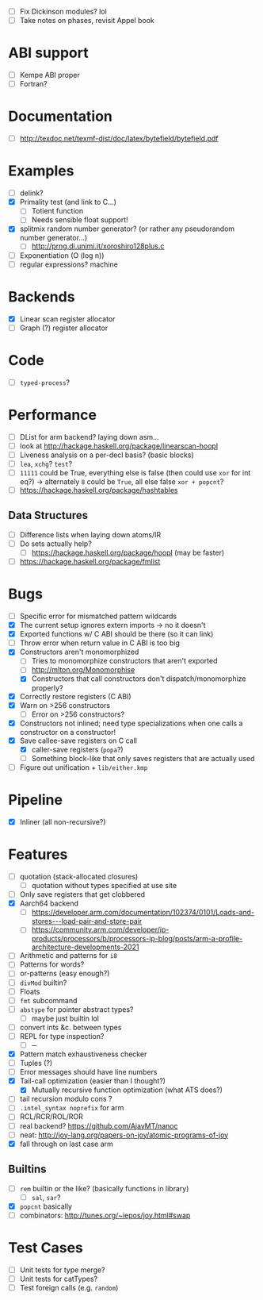 - [ ] Fix Dickinson modules? lol
- [ ] Take notes on phases, revisit Appel book
# ABI support
- [ ] Kempe ABI proper
- [ ] Fortran?
# Documentation
- [ ] http://texdoc.net/texmf-dist/doc/latex/bytefield/bytefield.pdf
# Examples
- [ ] delink?
- [x] Primality test (and link to C...)
  - [ ] Totient function
  - [ ] Needs sensible float support!
- [x] splitmix random number generator? (or rather any pseudorandom number
  generator...)
  - [ ] http://prng.di.unimi.it/xoroshiro128plus.c
- [ ] Exponentiation (O (log n))
- [ ] regular expressions? machine
# Backends
- [x] Linear scan register allocator
- [ ] Graph (?) register allocator
# Code
- [ ] `typed-process`?
# Performance
- [ ] DList for arm backend? laying down asm...
- [ ] look at http://hackage.haskell.org/package/linearscan-hoopl
- [ ] Liveness analysis on a per-decl basis? (basic blocks)
- [ ] `lea`, `xchg`? `test`?
- [ ] `11111` could be True, everything else is false (then could use `xor` for
  int eq?) -> alternately `8` could be `True`, all else false `xor + popcnt`?
- [ ] https://hackage.haskell.org/package/hashtables
## Data Structures
- [ ] Difference lists when laying down atoms/IR
- [ ] Do sets actually help?
  - [ ] https://hackage.haskell.org/package/hoopl (may be faster)
- [ ] https://hackage.haskell.org/package/fmlist
# Bugs
- [ ] Specific error for mismatched pattern wildcards
- [x] The current setup ignores extern imports -> no it doesn't
- [x] Exported functions w/ C ABI should be there (so it can link)
- [ ] Throw error when return value in C ABI is too big
- [x] Constructors aren't monomorphized
  - [ ] Tries to monomorphize constructors that aren't exported
  - [ ] http://mlton.org/Monomorphise
  - [x] Constructors that call constructors don't dispatch/monomorphize
    properly?
- [x] Correctly restore registers (C ABI)
- [x] Warn on >256 constructors
  - [ ] Error on >256 constructors?
- [x] Constructors not inlined; need type specializations when one calls
  a constructor on a constructor!
- [x] Save callee-save registers on C call
  - [x] caller-save registers (`popa`?)
  - [ ] Something block-like that only saves registers that are actually used
- [ ] Figure out unification + `lib/either.kmp`
# Pipeline
- [x] Inliner (all non-recursive?)
# Features
- [ ] quotation (stack-allocated closures)
  - [ ] quotation without types specified at use site
- [ ] Only save registers that get clobbered
- [x] Aarch64 backend
  - [ ] https://developer.arm.com/documentation/102374/0101/Loads-and-stores---load-pair-and-store-pair
  - [ ] https://community.arm.com/developer/ip-products/processors/b/processors-ip-blog/posts/arm-a-profile-architecture-developments-2021
- [ ] Arithmetic and patterns for `i8`
- [ ] Patterns for words?
- [ ] or-patterns (easy enough?)
- [ ] `divMod` builtin?
- [ ] Floats
- [ ] `fmt` subcommand
- [ ] `abstype` for pointer abstract types?
  - [ ] maybe just builtin lol
- [ ] convert ints &c. between types
- [ ] REPL for type inspection?
  - [ ] ─
- [x] Pattern match exhaustiveness checker
- [ ] Tuples (?)
- [ ] Error messages should have line numbers
- [x] Tail-call optimization (easier than I thought?)
  - [x]  Mutually recursive function optimization (what ATS does?)
- [ ] tail recursion modulo cons ?
- [ ] `.intel_syntax noprefix` for arm
- [ ] RCL/RCR/ROL/ROR
- [ ] real backend? https://github.com/AjayMT/nanoc
- [ ] neat: http://joy-lang.org/papers-on-joy/atomic-programs-of-joy
- [x] fall through on last case arm
## Builtins
- [ ] `rem` builtin or the like? (basically functions in library)
  - [ ] `sal`, `sar`?
- [x] `popcnt` basically
- [ ] combinators: http://tunes.org/~iepos/joy.html#swap
# Test Cases
- [ ] Unit tests for type merge?
- [ ] Unit tests for catTypes?
- [ ] Test foreign calls (e.g. `random`)
